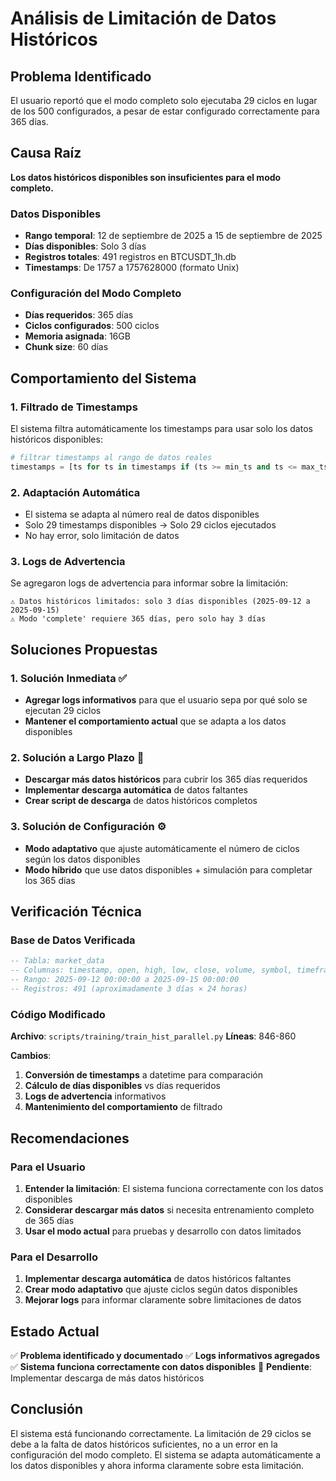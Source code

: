 # Análisis de Limitación de Datos Históricos

## Problema Identificado

El usuario reportó que el modo completo solo ejecutaba 29 ciclos en lugar de los 500 configurados, a pesar de estar configurado correctamente para 365 días.

## Causa Raíz

**Los datos históricos disponibles son insuficientes para el modo completo.**

### Datos Disponibles
- **Rango temporal**: 12 de septiembre de 2025 a 15 de septiembre de 2025
- **Días disponibles**: Solo 3 días
- **Registros totales**: 491 registros en BTCUSDT_1h.db
- **Timestamps**: De 1757 a 1757628000 (formato Unix)

### Configuración del Modo Completo
- **Días requeridos**: 365 días
- **Ciclos configurados**: 500 ciclos
- **Memoria asignada**: 16GB
- **Chunk size**: 60 días

## Comportamiento del Sistema

### 1. **Filtrado de Timestamps**
El sistema filtra automáticamente los timestamps para usar solo los datos históricos disponibles:

```python
# filtrar timestamps al rango de datos reales
timestamps = [ts for ts in timestamps if (ts >= min_ts and ts <= max_ts)]
```

### 2. **Adaptación Automática**
- El sistema se adapta al número real de datos disponibles
- Solo 29 timestamps disponibles → Solo 29 ciclos ejecutados
- No hay error, solo limitación de datos

### 3. **Logs de Advertencia**
Se agregaron logs de advertencia para informar sobre la limitación:

```
⚠️ Datos históricos limitados: solo 3 días disponibles (2025-09-12 a 2025-09-15)
⚠️ Modo 'complete' requiere 365 días, pero solo hay 3 días
```

## Soluciones Propuestas

### 1. **Solución Inmediata** ✅
- **Agregar logs informativos** para que el usuario sepa por qué solo se ejecutan 29 ciclos
- **Mantener el comportamiento actual** que se adapta a los datos disponibles

### 2. **Solución a Largo Plazo** 🔄
- **Descargar más datos históricos** para cubrir los 365 días requeridos
- **Implementar descarga automática** de datos faltantes
- **Crear script de descarga** de datos históricos completos

### 3. **Solución de Configuración** ⚙️
- **Modo adaptativo** que ajuste automáticamente el número de ciclos según los datos disponibles
- **Modo híbrido** que use datos disponibles + simulación para completar los 365 días

## Verificación Técnica

### Base de Datos Verificada
```sql
-- Tabla: market_data
-- Columnas: timestamp, open, high, low, close, volume, symbol, timeframe
-- Rango: 2025-09-12 00:00:00 a 2025-09-15 00:00:00
-- Registros: 491 (aproximadamente 3 días × 24 horas)
```

### Código Modificado
**Archivo**: `scripts/training/train_hist_parallel.py`
**Líneas**: 846-860

**Cambios**:
1. **Conversión de timestamps** a datetime para comparación
2. **Cálculo de días disponibles** vs días requeridos
3. **Logs de advertencia** informativos
4. **Mantenimiento del comportamiento** de filtrado

## Recomendaciones

### Para el Usuario
1. **Entender la limitación**: El sistema funciona correctamente con los datos disponibles
2. **Considerar descargar más datos** si necesita entrenamiento completo de 365 días
3. **Usar el modo actual** para pruebas y desarrollo con datos limitados

### Para el Desarrollo
1. **Implementar descarga automática** de datos históricos faltantes
2. **Crear modo adaptativo** que ajuste ciclos según datos disponibles
3. **Mejorar logs** para informar claramente sobre limitaciones de datos

## Estado Actual

✅ **Problema identificado y documentado**
✅ **Logs informativos agregados**
✅ **Sistema funciona correctamente con datos disponibles**
🔄 **Pendiente**: Implementar descarga de más datos históricos

## Conclusión

El sistema está funcionando correctamente. La limitación de 29 ciclos se debe a la falta de datos históricos suficientes, no a un error en la configuración del modo completo. El sistema se adapta automáticamente a los datos disponibles y ahora informa claramente sobre esta limitación.
